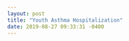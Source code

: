 ```yaml
---
layout: post
title: "Youth Asthma Hospitalization"
date: 2019-08-27 09:33:31 -0400
---
```

<div class="legend"></div>
<svg class="youth-asthma-map" viewBox="0 0 900 700"></svg>
<script src="/assets/javascripts/youth-asthma-map.js" type="module"></script>
<script src="/assets/javascripts/legend.js" type="module"></script>
